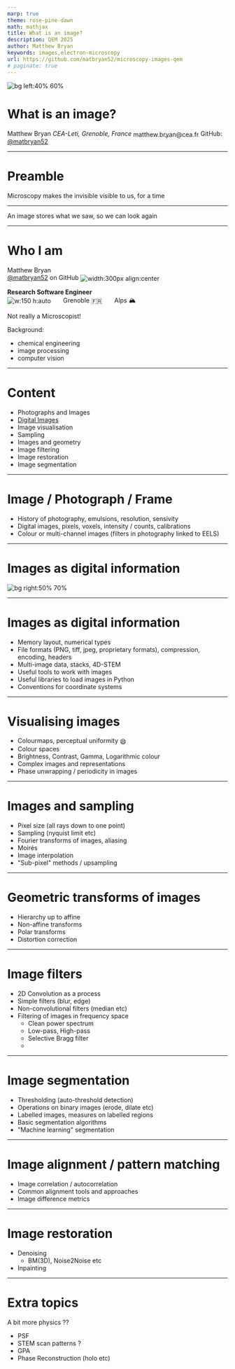 ```yaml
---
marp: true
theme: rose-pine-dawn
math: mathjax
title: What is an image?
description: QEM 2025
author: Matthew Bryan
keywords: images,electron-microscopy
url: https://github.com/matbryan52/microscopy-images-qem
# paginate: true
---
```

<!-- <iframe src="http://localhost:8888" width="1000" height="600" frameBorder="0"></iframe> -->

![bg left:40% 60%](figures/qem.png)

# **What is an image?**

Matthew Bryan
*CEA-Leti, Grenoble, France*
[matthew.bryan@cea.fr](mailto:matthew.bryan@cea.fr)
GitHub: [@matbryan52](https://github.com/matbryan52)

---

# Preamble

Microscopy makes the invisible visible to us, for a time

<hr>

An image stores what we saw, so we can look again

---
<!-- _class: columns2 -->
<style scoped>
/* Set the image and text to inline elements */
img, span {
    display: inline;
    vertical-align: middle;
}
</style>
# Who I am

Matthew Bryan<br />
[@matbryan52](https://github.com/matbryan52) on GitHub
![width:300px align:center](figures/me.jpg)

**Research Software Engineer**<br />
![w:150 h:auto](figures/cea-leti.png)  Grenoble :fr:  Alps :mountain_snow:
<br>

Not really a Microscopist!
<br>

Background:

- chemical engineering
- image processing
- computer vision

---
<!-- _class: columns2 -->
<style scoped>

h1 {
  column-span: all;
}

</style>
# Content

- Photographs and Images
- [Digital Images](#digital-images)
- Image visualisation
- Sampling
- Images and geometry
- Image filtering
- Image restoration
- Image segmentation

---


# Image / Photograph / Frame

* History of photography, emulsions, resolution, sensivity
* Digital images, pixels, voxels, intensity / counts, calibrations
* Colour or multi-channel images (filters in photography linked to EELS)

---

<a name='digital-images'></a>

# **Images as digital information**

![bg right:50% 70%](figures/pixellated-atoms.png)

---

# Images as digital information

- Memory layout, numerical types
- File formats (PNG, tiff, jpeg, proprietary formats), compression, encoding, headers
- Multi-image data, stacks, 4D-STEM
- Useful tools to work with images
- Useful libraries to load images in Python
- Conventions for coordinate systems

---

# Visualising images

- Colourmaps, perceptual uniformity :smile:
- Colour spaces
- Brightness, Contrast, Gamma, Logarithmic colour
- Complex images and representations
- Phase unwrapping / periodicity in images

---

# Images and sampling

- Pixel size (all rays down to one point)
- Sampling (nyquist limit etc)
- Fourier transforms of images, aliasing
- Moirés
- Image interpolation
- "Sub-pixel" methods / upsampling

---

# Geometric transforms of images

- Hierarchy up to affine
- Non-affine transforms
- Polar transforms
- Distortion correction

---

# Image filters

- 2D Convolution as a process
- Simple filters (blur, edge)
- Non-convolutional filters (median etc)
- Filtering of images in frequency space
  - Clean power spectrum
  - Low-pass, High-pass
  - Selective Bragg filter
  -

---

# Image segmentation

- Thresholding (auto-threshold detection)
- Operations on binary images (erode, dilate etc)
- Labelled images, measures on labelled regions
- Basic segmentation algorithms
- "Machine learning" segmentation

---

# Image alignment / pattern matching

- Image correlation / autocorrelation
- Common alignment tools and approaches
- Image difference metrics

---

# Image restoration

- Denoising
  - BM(3D), Noise2Noise etc
- Inpainting

---

# Extra topics

A bit more physics ??

- PSF
- STEM scan patterns ?
- GPA
- Phase Reconstruction (holo etc)
